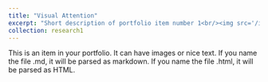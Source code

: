 ```yaml
---
title: "Visual Attention"
excerpt: "Short description of portfolio item number 1<br/><img src='/images/attention.webp' width="200">"
collection: research1
---
```


This is an item in your portfolio. It can have images or nice text. If you name the file .md, it will be parsed as markdown. If you name the file .html, it will be parsed as HTML. 
